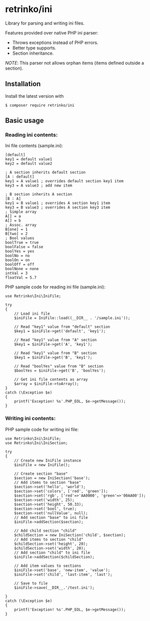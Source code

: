 # retrinko/ini

Library for parsing and writing ini files.

Features provided over native PHP ini parser:

- Throws exceptions instead of PHP errors.
- Better type supports.
- Section inheritance.

_NOTE_: This parser not allows orphan items (items defined outside a section). 

##  Installation

Install the latest version with

    $ composer require retrinko/ini
    
##  Basic usage



###  Reading ini contents:

Ini file contents (sample.ini):

    [default]
    key1 = default value1
    key2 = default value2
    
    ; A section inherits default section
    [A : default]
    key1 = A value1 ; overrides default section key1 item
    key3 = A value3 ; add new item
    
    ; B section inherits A section
    [B : A]
    key1 = B value1 ; overrides A section key1 item
    key3 = B value3 ; overrides A section key3 item
    ; Simple array
    A[] = a
    A[] = b
    ; Assoc. array
    B[one] = 1
    B[two] = 2
    ; Bool values
    boolTrue = true
    boolFalse = false
    boolYes = yes
    boolNo = no
    boolOn = on
    boolOff = off
    boolNone = none
    intVal = 3
    floatVal = 5.7
    
PHP sample code for reading ini file (sample.ini):

    use Retrinko\Ini\IniFile;
    
    try
    {
        // Load ini file
        $iniFile = IniFile::load((__DIR__ . '/sample.ini'));
    
        // Read "key1" value from "default" section
        $key1 = $iniFile->get('default', 'key1');
        
        // Read "key1" value from "A" section
        $key1 = $iniFile->get('A', 'key1');
        
        // Read "key1" value from "B" section
        $key1 = $iniFile->get('B', 'key1');
        
        // Read "boolYes" value from "B" section
        $boolYes = $iniFile->get('B', 'boolYes');
        
        // Get ini file contents as array
        $array = $iniFile->toArray();
    }
    catch (\Exception $e)
    {
        printf('Exception! %s'.PHP_EOL, $e->getMessage());
    }

### Writing ini contents:

PHP sample code for writing ini file:

    use Retrinko\Ini\IniFile;
    use Retrinko\Ini\IniSection;
    
    try
    {
        // Create new IniFile instance
        $iniFile = new IniFile();
    
        // Create section "base"
        $section = new IniSection('base');
        // Add items to section "base"
        $section->set('hello', 'world');
        $section->set('colors', ['red', 'green']);
        $section->set('rgb', ['red'=>'AA0000', 'green'=>'00AA00']);
        $section->set('width', 25);
        $section->set('height', 50.33);
        $section->set('bool', true);
        $section->set('nullValue', null);
        // Add section "base" to ini file
        $iniFile->addSection($section);
    
        // Add child section "child"
        $childSection = new IniSection('child', $section);
        // Add items to section "child"
        $childSection->set('height', 20);
        $childSection->set('width', 20);
        // Add section "child" to ini file
        $iniFile->addSection($childSection);
    
        // Add item values to sections
        $iniFile->set('base', 'new-item', 'value');
        $iniFile->set('child', 'last-item', 'last');
    
        // Save to file
        $iniFile->save(__DIR__.'/test.ini');
    
    }
    catch (\Exception $e)
    {
        printf('Exception! %s'.PHP_EOL, $e->getMessage());
    }